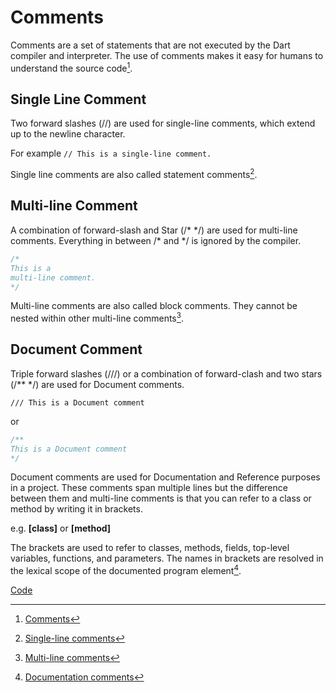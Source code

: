 # Comments

Comments are a set of statements that are not executed by the Dart compiler and interpreter. The use of comments makes it easy for humans to understand the source code[^1].

## Single Line Comment

Two forward slashes (//) are used for single-line comments, which extend up to the newline character.

For example `// This is a single-line comment.`

Single line comments are also called statement comments[^2].

## Multi-line Comment

A combination of forward-slash and Star (/* \*/) are used for multi-line comments. Everything in between /* and \*/ is ignored by the compiler.

```dart
/*
This is a
multi-line comment.
*/
```

Multi-line comments are also called block comments. They cannot be nested within other multi-line comments[^3].

## Document Comment

Triple forward slashes (///) or a combination of forward-clash and two stars (/** */) are used for Document comments.

`/// This is a Document comment`

or

```dart
/**
This is a Document comment
*/
```

Document comments are used for Documentation and Reference purposes in a project. These comments span multiple lines but the difference between them and multi-line comments is that you can refer to a class or method by writing it in brackets.

e.g. **[class]** or **[method]**

The brackets are used to refer to classes, methods, fields, top-level variables, functions, and parameters. The names in brackets are resolved in the lexical scope of the documented program element[^4].

[Code](https://github.com/itsahmed-dev/DartLanguage/blob/main/Comments.dart 'GitHub')

[^1]: [Comments](https://dart.dev/guides/language/language-tour#comments)
[^2]: [Single-line comments](https://dart.dev/guides/language/language-tour#single-line-comments)
[^3]: [Multi-line comments](https://dart.dev/guides/language/language-tour#multi-line-comments)
[^4]: [Documentation comments](https://dart.dev/guides/language/language-tour#documentation-comments)
